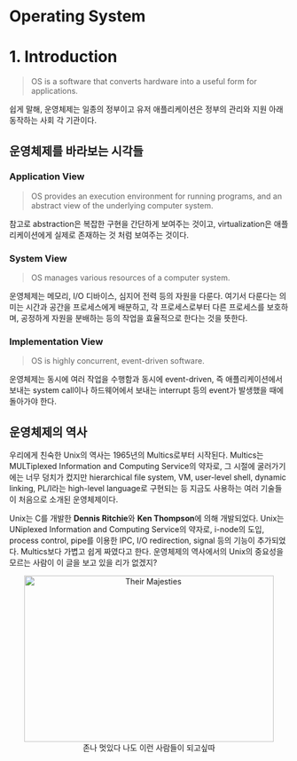 Operating System
=================
# 1. Introduction
> OS is a software that converts hardware into a useful form for applications.

쉽게 말해, 운영체제는 일종의 정부이고 유저 애플리케이션은 정부의 관리와 지원 아래 동작하는 사회 각 기관이다. 

## 운영체제를 바라보는 시각들
### Application View
> OS provides an execution environment for running programs, and an abstract view of the underlying computer system.

참고로 abstraction은 복잡한 구현을 간단하게 보여주는 것이고, virtualization은 애플리케이션에게 실제로 존재하는 것 처럼 보여주는 것이다.

### System View
> OS manages various resources of a computer system.

운영체제는 메모리, I/O 디바이스, 심지어 전력 등의 자원을 다룬다. 여기서 다룬다는 의미는 시간과 공간을 프로세스에게 배분하고, 각 프로세스로부터 다른 프로세스를 보호하며, 공정하게 자원을 분배하는 등의 작업을 효율적으로 한다는 것을 뜻한다.

### Implementation View
> OS is highly concurrent, event-driven software.

운영체제는 동시에 여러 작업을 수행함과 동시에 event-driven, 즉 애플리케이션에서 보내는 system call이나 하드웨어에서 보내는 interrupt 등의 event가 발생했을 때에 돌아가야 한다.

## 운영체제의 역사
우리에게 친숙한 Unix의 역사는 1965년의 Multics로부터 시작된다. Multics는 MULTiplexed Information and Computing Service의 약자로, 그 시절에 굴러가기에는 너무 덩치가 컸지만 hierarchical file system, VM, user-level shell, dynamic linking, PL/I라는 high-level language로 구현되는 등 지금도 사용하는 여러 기술들이 처음으로 소개된 운영체제이다.

Unix는 C를 개발한 **Dennis Ritchie**와 **Ken Thompson**에 의해 개발되었다. Unix는 UNiplexed Information and Computing Service의 약자로, i-node의 도입, process control, pipe를 이용한 IPC, I/O redirection, signal 등의 기능이 추가되었다. Multics보다 가볍고 쉽게 짜였다고 한다. 운영체제의 역사에서의 Unix의 중요성을 모르는 사람이 이 글을 보고 있을 리가 없겠지?
<p align="center"><img src="https://pbs.twimg.com/media/D5WQdP6XkAIuoCe?format=jpg&name=4096x4096" width="450px" height="300px" title="Dennis Ritchie and Ken Thompson" alt="Their Majesties"></img></br>존나 멋있다 나도 이런 사람들이 되고싶따</p>

